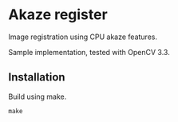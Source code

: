 # Akaze register

Image registration using CPU akaze features.

Sample implementation, tested with OpenCV 3.3.

## Installation

Build using make.

`make`
